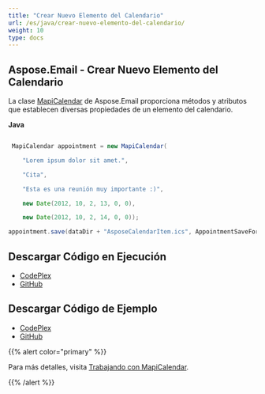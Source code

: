 ```yaml
---
title: "Crear Nuevo Elemento del Calendario"
url: /es/java/crear-nuevo-elemento-del-calendario/
weight: 10
type: docs
---
```


## **Aspose.Email - Crear Nuevo Elemento del Calendario**
La clase [MapiCalendar](https://apireference.aspose.com/email/java/com.aspose.email/mapicalendar) de Aspose.Email proporciona métodos y atributos que establecen diversas propiedades de un elemento del calendario.

**Java**

``` java

 MapiCalendar appointment = new MapiCalendar(

    "Lorem ipsum dolor sit amet.",

    "Cita",

    "Esta es una reunión muy importante :)",

    new Date(2012, 10, 2, 13, 0, 0),

    new Date(2012, 10, 2, 14, 0, 0));

appointment.save(dataDir + "AsposeCalendarItem.ics", AppointmentSaveFormat.Ics);

```
## **Descargar Código en Ejecución**
- [CodePlex](https://archive.codeplex.com/?p=asposeemailjavaapachepoi)
- [GitHub](https://github.com/aspose-email/Aspose.Email-for-Java/releases/tag/Aspose.Email_Java_for_Apache_POI-v1.0.0)
## **Descargar Código de Ejemplo**
- [CodePlex](https://archive.codeplex.com/?p=asposeemailjavaapachepoi#src/main/java/com/aspose/email/examples/asposefeatures/appointments/createcalenderitem/AsposeNewCalenderItems.java)
- [GitHub](https://github.com/aspose-email/Aspose.Email-for-Java/blob/master/Plugins/Aspose_Email_for_Apache_POI/src/main/java/com/aspose/email/examples/asposefeatures/appointments/createcalenderitem/AsposeNewCalenderItems.java)

{{% alert color="primary" %}} 

Para más detalles, visita [Trabajando con MapiCalendar](/email/java/working-with-mapicalendar/).

{{% /alert %}}